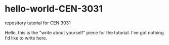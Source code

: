 # hello-world-CEN-3031
repository tutorial for CEN 3031 

Hello, this is the "write about yourself" piece for the tutorial. I've got nothing I'd like to write here.
